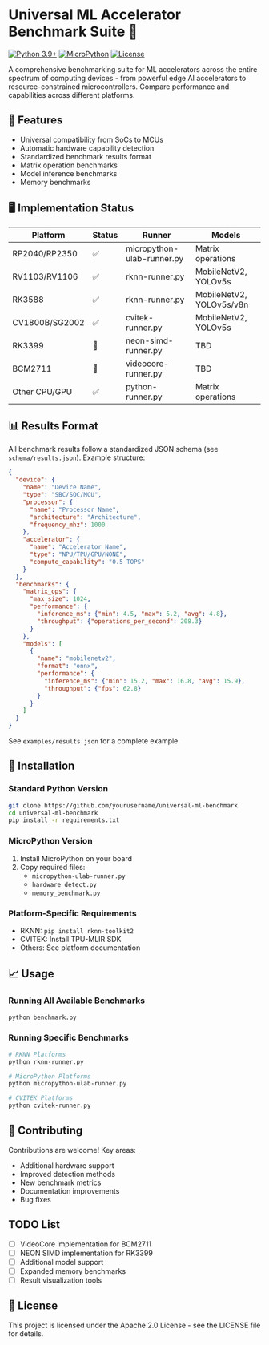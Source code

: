 # Universal ML Accelerator Benchmark Suite 🚀

[![Python 3.9+](https://img.shields.io/badge/python-3.9+-blue.svg)](https://www.python.org/downloads/)
[![MicroPython](https://img.shields.io/badge/micropython-1.19+-yellow.svg)](https://micropython.org/)
[![License](https://img.shields.io/badge/License-Apache%202.0-blue.svg)](https://opensource.org/licenses/Apache-2.0)

A comprehensive benchmarking suite for ML accelerators across the entire spectrum of computing devices - from powerful edge AI accelerators to resource-constrained microcontrollers. Compare performance and capabilities across different platforms.

## 🎯 Features

- Universal compatibility from SoCs to MCUs
- Automatic hardware capability detection
- Standardized benchmark results format
- Matrix operation benchmarks
- Model inference benchmarks
- Memory benchmarks

## 🖥️ Implementation Status

| Platform | Status | Runner | Models |
|----------|---------|---------|---------|
| RP2040/RP2350 | ✅ | micropython-ulab-runner.py | Matrix operations |
| RV1103/RV1106 | ✅ | rknn-runner.py | MobileNetV2, YOLOv5s |
| RK3588 | ✅ | rknn-runner.py | MobileNetV2, YOLOv5s/v8n |
| CV1800B/SG2002 | ✅ | cvitek-runner.py | MobileNetV2, YOLOv5s |
| RK3399 | 🚧 | neon-simd-runner.py | TBD |
| BCM2711 | 🚧 | videocore-runner.py | TBD |
| Other CPU/GPU | ✅ | python-runner.py | Matrix operations |

## 📊 Results Format

All benchmark results follow a standardized JSON schema (see `schema/results.json`). Example structure:

```json
{
  "device": {
    "name": "Device Name",
    "type": "SBC/SOC/MCU",
    "processor": {
      "name": "Processor Name",
      "architecture": "Architecture",
      "frequency_mhz": 1000
    },
    "accelerator": {
      "name": "Accelerator Name",
      "type": "NPU/TPU/GPU/NONE",
      "compute_capability": "0.5 TOPS"
    }
  },
  "benchmarks": {
    "matrix_ops": {
      "max_size": 1024,
      "performance": {
        "inference_ms": {"min": 4.5, "max": 5.2, "avg": 4.8},
        "throughput": {"operations_per_second": 208.3}
      }
    },
    "models": [
      {
        "name": "mobilenetv2",
        "format": "onnx",
        "performance": {
          "inference_ms": {"min": 15.2, "max": 16.8, "avg": 15.9},
          "throughput": {"fps": 62.8}
        }
      }
    ]
  }
}
```

See `examples/results.json` for a complete example.

## 🔧 Installation

### Standard Python Version
```bash
git clone https://github.com/yourusername/universal-ml-benchmark
cd universal-ml-benchmark
pip install -r requirements.txt
```

### MicroPython Version
1. Install MicroPython on your board
2. Copy required files:
   - `micropython-ulab-runner.py`
   - `hardware_detect.py`
   - `memory_benchmark.py`

### Platform-Specific Requirements
- RKNN: `pip install rknn-toolkit2`
- CVITEK: Install TPU-MLIR SDK
- Others: See platform documentation

## 📈 Usage

### Running All Available Benchmarks
```bash
python benchmark.py
```

### Running Specific Benchmarks
```bash
# RKNN Platforms
python rknn-runner.py

# MicroPython Platforms
python micropython-ulab-runner.py

# CVITEK Platforms
python cvitek-runner.py
```

## 🤝 Contributing

Contributions are welcome! Key areas:
- Additional hardware support
- Improved detection methods
- New benchmark metrics
- Documentation improvements
- Bug fixes

## TODO List

- [ ] VideoCore implementation for BCM2711
- [ ] NEON SIMD implementation for RK3399
- [ ] Additional model support
- [ ] Expanded memory benchmarks
- [ ] Result visualization tools

## 📄 License

This project is licensed under the Apache 2.0 License - see the LICENSE file for details.
